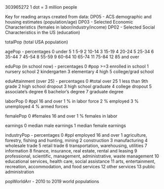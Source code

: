303965272
1 dot = 3 million people



Key for reading arrays created from data:
DP05 - ACS demographic and housing estimates (population/age)
DP03 - Selected Economic Characteristics (females in labor/industry/income)
DP02 - Selected Social Characteristics in the US (education)

totalPop (total USA population)

agePop - percentages
0 under 5
1 5-9
2 10-14
3 15-19
4 20-24
5 25-34
6 35-44
7 45-54
8 55-59
9 60-64
10 65-74
11 75-84
12 85 and over

eduPop (in school now) - percentages
0 #pop >=3 enrolled in school
1 nursery school
2 kindergarten
3 elementary
4 high
5 college/grad school

eduAttainment (over 25) - percentages
0 #total over 25
1 less than 9th grade
2 high school dropout
3 high school graduate
4 college dropout
5 associate’s degree
6 bachelor’s degree
7 graduate degree

laborPop
0 #ppl 16 and over
1 % in labor force
2 % employed
3 % unemployed
4 % armed forces

femalePop
0 #females 16 and over
1 % females in labor

earnings
0 median male earnings
1 median female earnings

industryPop - percentages
0 #ppl employed 16 and over
1 agriculture, forestry, fishing and hunting, mining
2 construction
3 manufacturing
4 wholesale trade
5 retail trade
6 transportation, warehousing, utilities
7 information
8 finance, insurance, real estate, rental and leasing
9 professional, scientific, management, administrative, waste management
10 educational services, health care, social assistance
11 arts, entertainment, recreation, accommodation, and food services
12 other services
13 public administration

popWorldArr - 2010 to 2019 world populations
